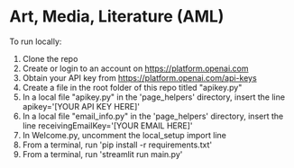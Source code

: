 # Art, Media, Literature (AML)

To run locally:

1. Clone the repo
2. Create or login to an account on https://platform.openai.com
3. Obtain your API key from https://platform.openai.com/api-keys
4. Create a file in the root folder of this repo titled "apikey.py"
5. In a local file "apikey.py" in the 'page_helpers' directory, insert the line apikey='[YOUR API KEY HERE]'
6. In a local file "email_info.py" in the 'page_helpers' directory, insert the line receivingEmailKey='[YOUR EMAIL HERE]'
6. In Welcome.py, uncomment the local_setup import line
9. From a terminal, run 'pip install -r requirements.txt'
10. From a terminal, run 'streamlit run main.py'
